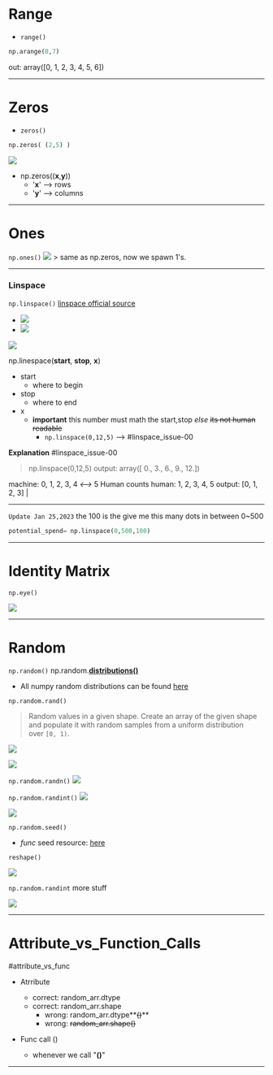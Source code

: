 # Range

- `range()`

```python
np.arange(0,7)
```

out: array(\[0, 1, 2, 3, 4, 5, 6\])

---

# Zeros

- `zeros()`

```python
np.zeros( (2,5) )
```

![](aharo3.png)

- np.zeros((**x**,**y**))
  - '**x**' --> rows
  - '**y**' --> columns

---

# Ones

`np.ones()`
![](aharo4.png)
\> same as np.zeros, now we spawn 1's.

---

### Linspace

`np.linspace()`
[linspace official source](https://numpy.org/doc/stable/reference/generated/numpy.linspace.html#:~:text=numpy.arange-,numpy.linspace,-numpy.logspace)

- ![](aharo4.png)
- ![](aharo5.png)

![](aharo6.png)

np.linespace(**start**, **stop**, **x**)

- start
  - where to begin
- stop
  - where to end
- x
  - **important** this number must math the start,stop _else_ ~~its not human readable~~
    - `np.linspace(0,12,5)` --> #linspace_issue-00

**Explanation** #linspace_issue-00

> np.linspace(0,12,5)
> output: array(\[ 0., 3., 6., 9., 12.\])

machine: 0, 1, 2, 3, 4 _\<-->_ 5 Human counts
human: 1, 2, 3, 4, 5
output: \[0, 1, 2, 3\] |

---

`Update Jan 25,2023`
the 100 is the give me this many dots in between 0~500

```python
potential_spend= np.linspace(0,500,100)
```

---

# Identity Matrix

`np.eye()`

![](aharo7.png)

---

# Random

`np.random()`
np.random.**[distributions()](https://numpy.org/doc/1.16/reference/routines.random.html#:~:text=a%20permuted%20range.-,Distributions,-%C2%B6)**

- All numpy random distributions can be found [here](https://numpy.org/doc/1.16/reference/routines.random.html#:~:text=a%20permuted%20range.-,Distributions,-%C2%B6)

`np.random.rand()`

> Random values in a given shape.
> Create an array of the given shape and populate it with random samples from a uniform distribution over `[0, 1)`.

![](aharo8.png)

![](aharo9.png)

`np.random.randn()`
![](aharo10.png)

`np.random.randint()`
![](aharo11.png)

![](aharo12.png)

`np.random.seed()`

- _func_ seed resource: [here](https://numpy.org/doc/1.16/reference/generated/numpy.random.seed.html#numpy.random.seed)

`reshape()`

![](aharo14.png)

`np.random.randint` more stuff

![](np.random.randint_more_stuff.png)

---

# Attribute_vs_Function_Calls

#attribute_vs_func

- Atrribute

  - correct: random_arr.dtype
  - correct: random_arr.shape
    - wrong: random_arr.dtype\*\*~~()~~\*\*
    - wrong: ~~random_arr.shape()~~

- Func call ()
  - whenever we call "**()**"

---
